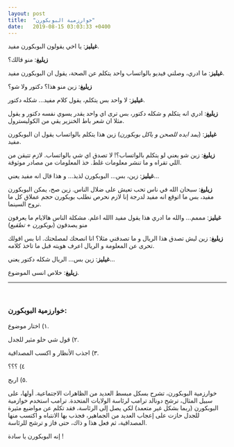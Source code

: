 ```yaml
---
layout: post
title:  "خوارزمية البوبكورن"
date:   2019-08-15 03:03:33 +0400
---
```


**غيليز**:  يا اخي يقولون البوبكورن مفيد.

**زيليغ**:  منو قالك؟

**غيليز**:  ما ادري، وصلني فيديو بالواتساب واحد يتكلم عن الصحة، يقول ان البوبكورن مفيد.

**زيليغ**:  زين منو هذا؟ دكتور ولا شو؟

**غيليز**:  لا واحد بس يتكلم، يقول كلام مفيد... شكله دكتور.

**زيليغ**:  ادري انه يتكلم و شكله دكتور، بس ترى اي واحد يقدر يسوي نفسه دكتور و يقول مثلا ان شعر باط الخنزير يقي من الكوليسترول.

**غيليز**:  (*يمد ايده للصحن و ياكل بوبكورن*) زين هذا يتكلم بالواتساب يقول ان البوبكورن مفيد.

**زيليغ**:  زين شو يعني لو يتكلم بالواتساب؟! لا تصدق اي شي بالواتساب. لازم تتيقن من اللي تقراه و ما تنشر معلومات غلط. خذ المعلومات من مصادر موثوقة.

**غيليز**:  زين، بس... البوبكورن لذيذ... و هذا قال انه مفيد يعني...

**زيليغ**:  سبحان الله في ناس تحب تعيش على ضلال الناس. زين صح، يمكن البوبكورن مفيد، بس ما اتوقع انه مفيد لدرجة إنا لازم نحرص نطلب بوبكورن حجم عملاق كل ما نروح السينما.

**غيليز**:  مممم... والله ما ادري هذا يقول مفيد االله اعلم. مشكلة الناس هالايام ما يعرفون منو يصدقون (*بوبكورن + تطقيع*)

**زيليغ**:  زين ليش تصدق هذا الريال و ما تصدقني مثلا؟ انا انصحك لمصلحتك. انا بس اقولك تحرى عن المعلومة و الريال اعرف هويته قبل ما تاخذ كلامه.

**غيليز**:  زين بس... الريال شكله دكتور يعني...

**زيليغ**:  خلاص انسى الموضوع.

---
&nbsp;

### خوارزمية البوبكورن:

١) اختار موضوع.

٢) قول شي حلو مثير للجدل.

٣) اجذب الأنظار و اكسب المصداقية.

٤) ؟؟؟

٥) اربح.

خوارزمية البوبكورن، تشرح بسكل مبسط العديد من الظاهرات الاجتماعية. أولها، على سبيل المثال، ترشح دونالد ترامب لرئاسة الولايات المتحدة. ترامب استخدم خوازمية البوبكورن (ربما بشكل غير متعمد) لكي يصل إلى الرئاسة، فقد تكلم عن مواضيع مثيرة للجدل حازت على إعجاب العديد من الجماهير، فجذب بها الانتباه و اكتسب منها المصداقية، ثم فعل هذا و ذاك، حتى فاز و ترشح للرئاسة.

إنه البوبكورن يا سادة !
